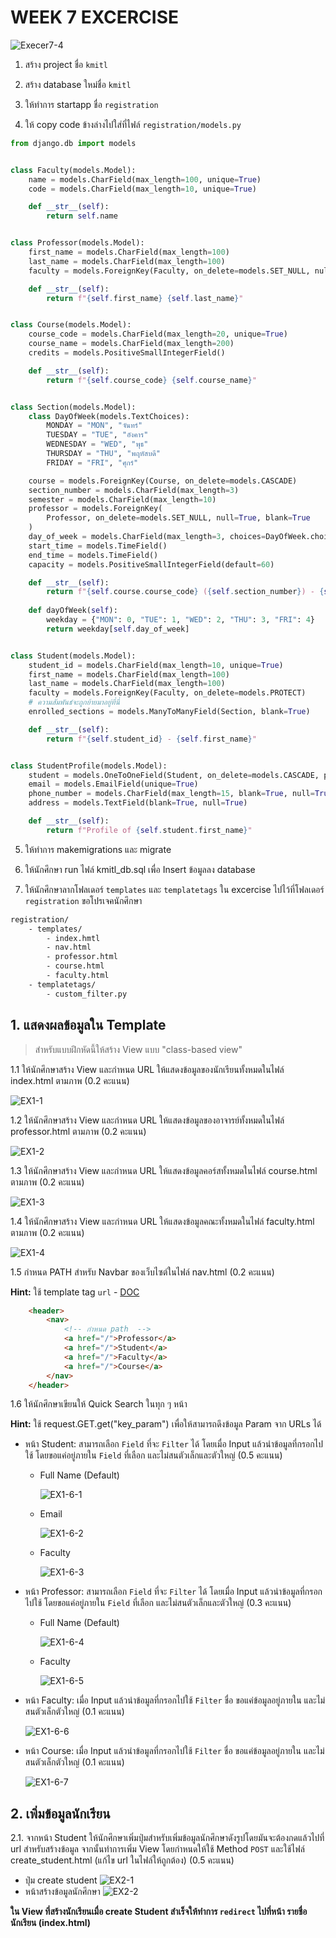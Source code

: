 # WEEK 7 EXCERCISE

![Execer7-4](./images/ER.svg)

1. สร้าง project ชื่อ `kmitl`

2. สร้าง database ใหม่ชื่อ `kmitl`

3. ให้ทำการ startapp ชื่อ `registration`

4. ให้ copy code ข้างล่างไปใส่ที่ไฟล์ `registration/models.py`

```PYTHON
from django.db import models


class Faculty(models.Model):
    name = models.CharField(max_length=100, unique=True)
    code = models.CharField(max_length=10, unique=True)

    def __str__(self):
        return self.name


class Professor(models.Model):
    first_name = models.CharField(max_length=100)
    last_name = models.CharField(max_length=100)
    faculty = models.ForeignKey(Faculty, on_delete=models.SET_NULL, null=True)

    def __str__(self):
        return f"{self.first_name} {self.last_name}"


class Course(models.Model):
    course_code = models.CharField(max_length=20, unique=True)
    course_name = models.CharField(max_length=200)
    credits = models.PositiveSmallIntegerField()

    def __str__(self):
        return f"{self.course_code} {self.course_name}"


class Section(models.Model):
    class DayOfWeek(models.TextChoices):
        MONDAY = "MON", "จันทร์"
        TUESDAY = "TUE", "อังคาร"
        WEDNESDAY = "WED", "พุธ"
        THURSDAY = "THU", "พฤหัสบดี"
        FRIDAY = "FRI", "ศุกร์"

    course = models.ForeignKey(Course, on_delete=models.CASCADE)
    section_number = models.CharField(max_length=3)
    semester = models.CharField(max_length=10)
    professor = models.ForeignKey(
        Professor, on_delete=models.SET_NULL, null=True, blank=True
    )
    day_of_week = models.CharField(max_length=3, choices=DayOfWeek.choices)
    start_time = models.TimeField()
    end_time = models.TimeField()
    capacity = models.PositiveSmallIntegerField(default=60)

    def __str__(self):
        return f"{self.course.course_code} ({self.section_number}) - {self.semester})"
        
    def dayOfWeek(self):
        weekday = {"MON": 0, "TUE": 1, "WED": 2, "THU": 3, "FRI": 4}
        return weekday[self.day_of_week]


class Student(models.Model):
    student_id = models.CharField(max_length=10, unique=True)
    first_name = models.CharField(max_length=100)
    last_name = models.CharField(max_length=100)
    faculty = models.ForeignKey(Faculty, on_delete=models.PROTECT)
    # ความสัมพันธ์จะถูกย้ายมาอยู่ที่นี่
    enrolled_sections = models.ManyToManyField(Section, blank=True)

    def __str__(self):
        return f"{self.student_id} - {self.first_name}"


class StudentProfile(models.Model):
    student = models.OneToOneField(Student, on_delete=models.CASCADE, primary_key=True)
    email = models.EmailField(unique=True)
    phone_number = models.CharField(max_length=15, blank=True, null=True)
    address = models.TextField(blank=True, null=True)

    def __str__(self):
        return f"Profile of {self.student.first_name}"

```

5. ให้ทำการ makemigrations และ migrate

6. ให้นักศึกษา run ไฟล์ kmitl_db.sql เพื่อ Insert ข้อมูลลง database

7. ให้นักศึกษาลากโฟลเดอร์ `templates` และ `templatetags` ใน excercise ไปไว้ที่โฟลเดอร์ `registration` ขอโปรเจคนักศึกษา

```sh
registration/
    - templates/
        - index.hmtl
        - nav.html
        - professor.html
        - course.html
        - faculty.html
    - templatetags/
        - custom_filter.py
```

## 1. แสดงผลข้อมูลใน Template

> สำหรับแบบฝึกหัดนี้ให้สร้าง View แบบ "class-based view"

1.1 ให้นักศึกษาสร้าง View และกำหนด URL ให้แสดงข้อมูลของนักเรียนทั้งหมดในไฟล์ index.html ตามภาพ (0.2 คะแนน)

![EX1-1](./images/student.png)

1.2 ให้นักศึกษาสร้าง View และกำหนด URL ให้แสดงข้อมูลของอาจารย์ทั้งหมดในไฟล์ professor.html ตามภาพ (0.2 คะแนน)

![EX1-2](./images/professor.png)

1.3 ให้นักศึกษาสร้าง View และกำหนด URL ให้แสดงข้อมูลคอร์สทั้งหมดในไฟล์ course.html ตามภาพ (0.2 คะแนน)

![EX1-3](./images/course.png)

1.4 ให้นักศึกษาสร้าง View และกำหนด URL ให้แสดงข้อมูลคณะทั้งหมดในไฟล์ faculty.html ตามภาพ (0.2 คะแนน)

![EX1-4](./images/faculty.png)

1.5 กำหนด PATH สำหรับ Navbar ของเว็บไซต์ในไฟล์ nav.html (0.2 คะแนน)

**Hint:** ใช้ template tag `url` - [DOC](https://docs.djangoproject.com/en/5.2/ref/templates/builtins/#url)

```HTML
    <header>
        <nav>
            <!-- กำหนด path  -->
            <a href="/">Professor</a>
            <a href="/">Student</a>
            <a href="/">Faculty</a>
            <a href="/">Course</a>
        </nav>
    </header>
```

1.6 ให้นักศึกษาเขียนให้ Quick Search ในทุก ๆ หน้า

**Hint:** ใช้ request.GET.get("key_param") เพื่อให้สามารถดึงข้อมูล Param จาก URLs ได้

- หน้า Student: สามารถเลือก `Field` ที่จะ `Filter` ได้ โดยเมื่อ Input แล้วนำข้อมูลที่กรอกไปใช้ โดยขอแค่อยู่ภายใน `Field` ที่เลือก และไม่สนตัวเล็กและตัวใหญ่ (0.5 คะแนน)

  - Full Name (Default)

    ![EX1-6-1](./images/pro5_student_full_name.png)

  - Email

    ![EX1-6-2](./images/pro5_student_email.png)

  - Faculty

    ![EX1-6-3](./images/pro5_student_faculty.png)

- หน้า Professor: สามารถเลือก `Field` ที่จะ `Filter` ได้ โดยเมื่อ Input แล้วนำข้อมูลที่กรอกไปใช้ โดยขอแค่อยู่ภายใน `Field` ที่เลือก และไม่สนตัวเล็กและตัวใหญ่ (0.3 คะแนน)

  - Full Name (Default)

    ![EX1-6-4](./images/pro5_professor_full_name.png)

  - Faculty

    ![EX1-6-5](./images/pro5_professor_faculty.png)

- หน้า Faculty: เมื่อ Input แล้วนำข้อมูลที่กรอกไปใช้ `Filter` ชื่อ ขอแค่ข้อมูลอยู่ภายใน และไม่สนตัวเล็กตัวใหญ่ (0.1 คะแนน)

    ![EX1-6-6](./images/pro5_faculty.png)

- หน้า Course: เมื่อ Input แล้วนำข้อมูลที่กรอกไปใช้ `Filter` ชื่อ ขอแค่ข้อมูลอยู่ภายใน และไม่สนตัวเล็กตัวใหญ่ (0.1 คะแนน)

    ![EX1-6-7](./images/pro5_course.png)

## 2. เพิ่มข้อมูลนักเรียน

2.1. จากหน้า Student ให้นักศึกษาเพิ่มปุ่มสำหรับเพิ่มข้อมูลนักศึกษาดังรูปโดยมันจะต้องกดแล้วไปที่ url สำหรับสร้างข้อมูล จากนั้นทำการเพิ่ม View โดยกำหนดให้ใช้ Method `POST` และใช้ไฟล์ create_student.html (แก้ไข url ในไฟล์ให้ถูกต้อง) (0.5 คะแนน)
- ปุ่ม create student
![EX2-1](./images/pro5_student_create_btn.png)
- หน้าสร้างข้อมูลนักศึกษา
![EX2-2](./images/pro5_student_create_page.png)

**ใน View ที่สร้างนักเรียนเมื่อ create Student สำเร็จให้ทำการ `redirect` ไปที่หน้า รายชื่อนักเรียน (index.html)**
